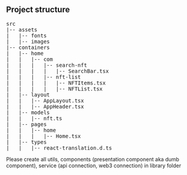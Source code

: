 ## Project structure

<pre>
src
|-- assets
|   |-- fonts
|   |-- images
|-- containers
|   |-- home
|   |   |-- com
|   |   |   |-- search-nft
|   |   |   |   |-- SearchBar.tsx
|   |   |   |-- nft-list
|   |   |   |   |-- NFTItems.tsx
|   |   |   |   |-- NFTList.tsx
|   |-- layout
|   |   |-- AppLayout.tsx
|   |   |-- AppHeader.tsx
|   |-- models
|   |   |-- nft.ts
|   |-- pages
|   |   |-- home
|   |   |   |-- Home.tsx
|   |-- types
|   |   |-- react-translation.d.ts
</pre>

Please create all utils, components (presentation component aka dumb component), service (api connection, web3 connection) in library folder  
